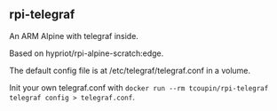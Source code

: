 ## rpi-telegraf

An ARM Alpine with telegraf inside.

Based on hypriot/rpi-alpine-scratch:edge.

The default config file is at /etc/telegraf/telegraf.conf in a volume.

Init your own telegraf.conf with `docker run --rm tcoupin/rpi-telegraf telegraf config > telegraf.conf`.
